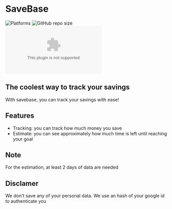 # SaveBase
![Platforms](https://raster.shields.io/badge/Platform-Web%20Browser-blue.png) ![GitHub repo size](https://img.shields.io/github/repo-size/IronRevelation/Savebase) [![Link](https://img.shields.io/badge/Link-https://google.com)](https://google.com)
## The coolest way to track your savings
With savebase, you can track your savings with ease!
## Features
- Tracking: you can track how much money you save
- Estimate: you can see approximately how much time is left until reaching your goal

## Note
For the estimation, at least 2 days of data are needed

## Disclamer
We don't save any of your personal data. We use an hash of your google id to authenticate you